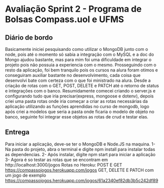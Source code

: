 # Avaliação Sprint 2 - Programa de Bolsas Compass.uol e UFMS

## Diário de bordo
Basicamente iniciei pesquisando como utilizar o MongoDB junto com o node, pois até o momento só sabia a integração com o MySQL
e a doc do Mongo ajudou bastante, mas para mim foi uma dificuldade em integrar o projeto pois não possuia a experiencia com o mesmo.
Prosseguindo com o resto da aplicação, foi bem tranquilo pois os cursos na alura foram otimos e conseguiram auxiliar bastante no desenvolvimento,
cada coisa que desenvolvi bate com certeza com o que foi ministrado na alura. Desde a criação de rotas com o GET, POST, DELETE e PATCH até o retorno de
status e integrações com o banco. Resumidamente comecei criando o server.js e configurando tudo que iria precisar(express, mongoose e dotenv), depois criei
uma pasta rotas onde iria começar a criar as rotas necessárias da aplicação utilizando as funções aprendidas no curso de mongodb, logo após criei a modelos que seria a
pasta onde ficaria o modelo de objeto no banco, seguinte foi integrar esse objetos as rotas de crud e testar elas.


## Entrega
Para iniciar a aplicação, deve-se ter o MongoDB e Node.JS na maquina.
1- Na pasta do projeto, abra o terminal e digite npm install para instalar todas as dependencias.
2- Após instalar, digite npm start para iniciar a aplicação
3- Agora é so testar as rotas que se encontram em http://localhost:3000/jogos
Rotas no Heroku:
POST E GET
https://compassojogos.herokuapp.com/jogos
GET, DELETE E PATCH com um jogo de exemplo
https://compassojogos.herokuapp.com/jogos/61a2340ef82db3b5c242df89